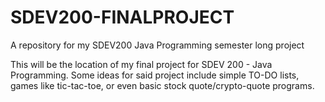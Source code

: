 # SDEV200-FINALPROJECT

A repository for my SDEV200 Java Programming semester long project

This will be the location of my final project for SDEV 200 - Java Programming. Some ideas for said project include simple TO-DO lists, games like tic-tac-toe, or even basic stock quote/crypto-quote programs.
